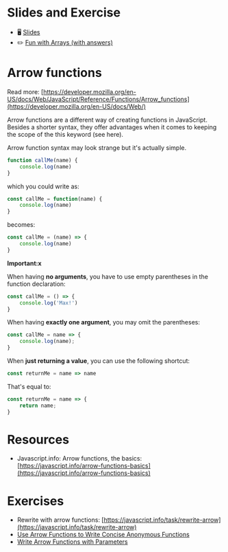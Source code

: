 # Slides and Exercise
- 🖥  [Slides](https://docs.google.com/presentation/d/1MB9AaCyRVAjUNrixk78ezHAVR8d2IZyb44jXdCwxR-0/edit#slide=id.gc566285963_0_219)
- ✏️ [Fun with Arrays (with answers)](https://codesandbox.io/s/fun-with-arrays-with-answers-3p8tv?file=/src/App.js)

# Arrow functions

Read more: [https://developer.mozilla.org/en-US/docs/Web/JavaScript/Reference/Functions/Arrow_functions](https://developer.mozilla.org/en-US/docs/Web/)

Arrow functions are a different way of creating functions in JavaScript. Besides a shorter syntax, they offer advantages when it comes to keeping the scope of the this keyword (see here).

Arrow function syntax may look strange but it's actually simple.

```jsx
function callMe(name) {
	console.log(name)
}
```

which you could write as:

```jsx
const callMe = function(name) {
	console.log(name)
}
```

becomes:

```jsx
const callMe = (name) => {
	console.log(name)
}
```

**Important:x**

When having **no arguments**, you have to use empty parentheses in the function declaration:

```jsx
const callMe = () => {
	console.log('Max!')
}
```

When having **exactly one argument**, you may omit the parentheses:

```jsx
const callMe = name => {
	console.log(name);
}
```

When **just returning a value**, you can use the following shortcut:

```jsx
const returnMe = name => name
```

That's equal to:

```jsx
const returnMe = name => {
	return name;
}
```

# Resources

- Javascript.info: Arrow functions, the basics: [https://javascript.info/arrow-functions-basics](https://javascript.info/arrow-functions-basics)

# Exercises

- Rewrite with arrow functions: [https://javascript.info/task/rewrite-arrow](https://javascript.info/task/rewrite-arrow)
- [Use Arrow Functions to Write Concise Anonymous Functions](https://www.freecodecamp.org/learn/javascript-algorithms-and-data-structures/es6/use-arrow-functions-to-write-concise-anonymous-functions)
- [Write Arrow Functions with Parameters](https://www.freecodecamp.org/learn/javascript-algorithms-and-data-structures/es6/write-arrow-functions-with-parameters)
